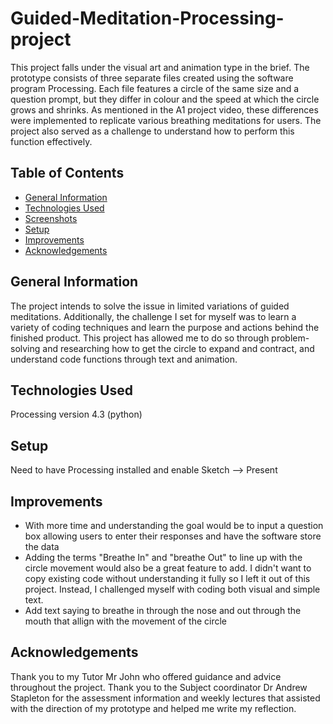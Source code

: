 # Guided-Meditation-Processing-project
This project falls under the visual art and animation type in the brief. The prototype consists of three separate files created using the software program Processing. Each file features a circle of the same size and a question prompt, but they differ in colour and the speed at which the circle grows and shrinks. As mentioned in the A1 project video, these differences were implemented to replicate various breathing meditations for users. The project also served as a challenge to understand how to perform this function effectively.

## Table of Contents
* [General Information](#general-information)
* [Technologies Used](#technologies-used)
* [Screenshots](#screenshots)
* [Setup](#setup)
* [Improvements](#room-for-improvement)
* [Acknowledgements](#acknowledgements)



## General Information
The project intends to solve the issue in limited variations of guided meditations. 
Additionally, the challenge I set for myself was to learn a variety of coding techniques and learn the purpose and actions behind the finished product. This project has allowed me to do so  through problem-solving and researching how to get the circle to expand and contract, and understand code functions through text and animation.

## Technologies Used 
Processing version 4.3 (python)

## Setup
Need to have Processing installed and enable Sketch --> Present 

## Improvements 
- With more time and understanding the goal would be to input a question box allowing users to enter their responses and have the software store the data
- Adding the terms "Breathe In" and "breathe Out" to line up with the circle movement would also be a great feature to add. I didn't want to copy existing code without understanding it fully so I left it out of this project. Instead, I challenged myself with coding both visual and simple text.
- Add text saying to breathe in through the nose and out through the mouth that allign with the movement of the circle 

## Acknowledgements 
Thank you to my Tutor Mr John who offered guidance and advice throughout the project. Thank you to the Subject coordinator Dr Andrew Stapleton for the assessment information and weekly lectures that assisted with the direction of my prototype and helped me write my reflection. 
